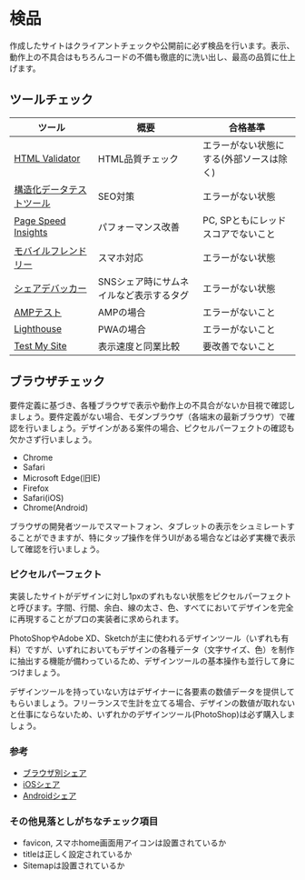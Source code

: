 # 検品

作成したサイトはクライアントチェックや公開前に必ず検品を行います。表示、動作上の不具合はもちろんコードの不備も徹底的に洗い出し、最高の品質に仕上げます。

## ツールチェック

ツール|概要|合格基準
---|---|---
[HTML Validator](https://validator.w3.org/) | HTML品質チェック | エラーがない状態にする\(外部ソースは除く\)
[構造化データテストツール](https://search.google.com/structured-data/testing-tool) | SEO対策 | エラーがない状態
[Page Speed Insights](https://developers.google.com/speed/pagespeed/insights/?hl=ja) | パフォーマンス改善 | PC, SPともにレッドスコアでないこと
[モバイルフレンドリー](https://search.google.com/search-console/mobile-friendly?hl=ja) | スマホ対応 | エラーがない状態
[シェアデバッカー](https://developers.facebook.com/tools/debug/) | SNSシェア時にサムネイルなど表示するタグ | エラーがない状態
[AMPテスト](https://search.google.com/test/amp) | AMPの場合 | エラーがないこと
[Lighthouse](https://chrome.google.com/webstore/detail/lighthouse/blipmdconlkpinefehnmjammfjpmpbjk) | PWAの場合 | エラーがないこと
[Test My Site](https://testmysite.withgoogle.com/intl/ja-jp) | 表示速度と同業比較 | 要改善でないこと

## ブラウザチェック

要件定義に基づき、各種ブラウザで表示や動作上の不具合がないか目視で確認しましょう。要件定義がない場合、モダンブラウザ（各端末の最新ブラウザ）で確認を行いましょう。デザインがある案件の場合、ピクセルパーフェクトの確認も欠かさず行いましょう。

* Chrome
* Safari
* Microsoft Edge(旧IE)
* Firefox
* Safari(iOS)
* Chrome(Android)

ブラウザの開発者ツールでスマートフォン、タブレットの表示をシュミレートすることができますが、特にタップ操作を伴うUIがある場合などは必ず実機で表示して確認を行いましょう。

### ピクセルパーフェクト

実装したサイトがデザインに対し1pxのずれもない状態をピクセルパーフェクトと呼びます。字間、行間、余白、線の太さ、色、すべてにおいてデザインを完全に再現することがプロの実装者に求められます。

PhotoShopやAdobe XD、Sketchが主に使われるデザインツール（いずれも有料）ですが、いずれにおいてもデザインの各種データ（文字サイズ、色）を制作に抽出する機能が備わっているため、デザインツールの基本操作も並行して身につけましょう。

デザインツールを持っていない方はデザイナーに各要素の数値データを提供してもらいましょう。フリーランスで生計を立てる場合、デザインの数値が取れないと仕事にならないため、いずれかのデザインツール(PhotoShop)は必ず購入しましょう。

### 参考

* [ブラウザ別シェア](https://lab.syncer.jp/Statistic/Browser/)
* [iOSシェア](https://developer.apple.com/support/app-store/)
* [Androidシェア](https://developer.android.com/about/dashboards/index.html)

### その他見落としがちなチェック項目

* favicon, スマホhome画面用アイコンは設置されているか
* titleは正しく設定されているか
* Sitemapは設置されているか

